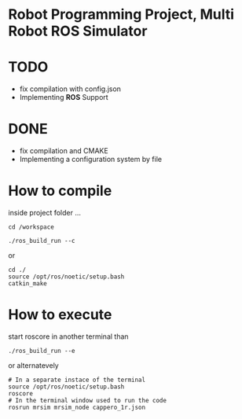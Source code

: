 # Robot Programming Project, Multi Robot ROS Simulator

# TODO
- fix compilation with config.json
-   Implementing **ROS** Support


# DONE
-  fix compilation and CMAKE
-   Implementing a configuration system by file

# How to compile

inside project folder ... 

```code
cd /workspace

./ros_build_run --c
```

or 

```code
cd ./
source /opt/ros/noetic/setup.bash
catkin_make
```

# How to execute
start roscore in another terminal than

```code
./ros_build_run --e
```

or alternatevely


```code
# In a separate instace of the terminal
source /opt/ros/noetic/setup.bash
roscore
# In the terminal window used to run the code
rosrun mrsim mrsim_node cappero_1r.json
```


